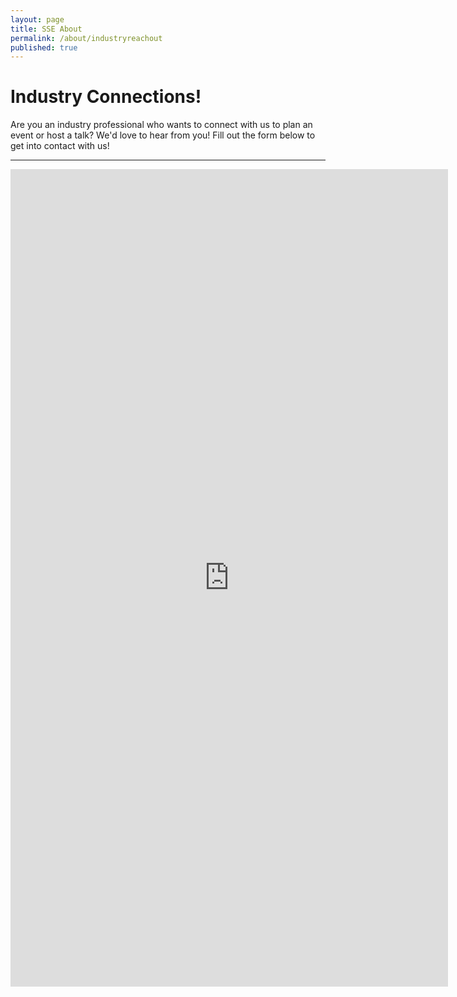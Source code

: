 ```yaml
---
layout: page
title: SSE About
permalink: /about/industryreachout
published: true
---
```


# Industry Connections!

Are you an industry professional who wants to connect with us to plan an event or host a talk? We'd love to hear from you! Fill out the form below to get into contact with us!

-----
<iframe src="https://docs.google.com/forms/d/e/1FAIpQLSd-0jlxxrrHgi3bcnozxZRupsn5jtpfLBM3z3p8pj9XreUeyA/viewform?embedded=true" width="700" height="1308" frameborder="0" marginheight="0" marginwidth="0">Loading…</iframe>
